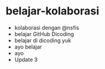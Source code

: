 # belajar-kolaborasi
- kolaborasi dengan @nsfis
- belajar GitHub Dicoding
- belajar di dicoding yuk
- ayo belajar
- ayo
- Update 3
